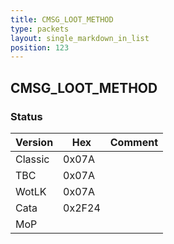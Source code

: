 ```yaml
---
title: CMSG_LOOT_METHOD
type: packets
layout: single_markdown_in_list
position: 123
---
```


## CMSG_LOOT_METHOD

### Status

Version    | Hex        | Comment
---------- | ---------- | ---------- 
Classic    | 0x07A      |
TBC        | 0x07A      |
WotLK      | 0x07A      |
Cata       | 0x2F24     |
MoP        |            |